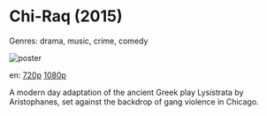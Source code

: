 # Chi-Raq (2015)

Genres: drama, music, crime, comedy

![poster](http://image.tmdb.org/t/p/w500/gvxUuGHZr3AfMuEzD9b0FQDvaB5.jpg)

en:
  [720p](magnet:?xt=urn:btih:723EB5006D40957A1BF1AA6896555F247E48D8C9&tr=udp://glotorrents.pw:6969/announce&tr=udp://tracker.opentrackr.org:1337/announce&tr=udp://torrent.gresille.org:80/announce&tr=udp://tracker.openbittorrent.com:80&tr=udp://tracker.coppersurfer.tk:6969&tr=udp://tracker.leechers-paradise.org:6969&tr=udp://p4p.arenabg.ch:1337&tr=udp://tracker.internetwarriors.net:1337)
  [1080p](magnet:?xt=urn:btih:662E238A59B2F5150AE8BE565B1320207D10186B&tr=udp://glotorrents.pw:6969/announce&tr=udp://tracker.opentrackr.org:1337/announce&tr=udp://torrent.gresille.org:80/announce&tr=udp://tracker.openbittorrent.com:80&tr=udp://tracker.coppersurfer.tk:6969&tr=udp://tracker.leechers-paradise.org:6969&tr=udp://p4p.arenabg.ch:1337&tr=udp://tracker.internetwarriors.net:1337)
  


A modern day adaptation of the ancient Greek play Lysistrata by Aristophanes, set against the backdrop of gang violence in Chicago.